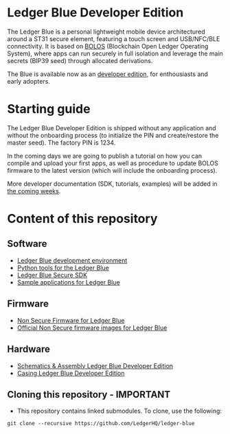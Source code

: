 # Ledger Blue Developer Edition

The Ledger Blue is a personal lightweight mobile device architectured around a ST31 secure element, featuring a touch screen and USB/NFC/BLE connectivity.
It is based on [BOLOS](https://medium.com/@Ledger/introducing-bolos-blockchain-open-ledger-operating-system-b9893d09f333) (Blockchain Open Ledger Operating System), where apps can run securely in full isolation and leverage the main secrets (BIP39 seed) through allocated derivations.

The Blue is available now as an [developer edition](https://www.ledgerwallet.com/products/9-ledger-blue), for enthousiasts and early adopters.

# Starting guide

The Ledger Blue Developer Edition is shipped without any application and without the onboarding process (to initialize the PIN and create/restore the master seed). The factory PIN is 1234.

In the coming days we are going to publish a tutorial on how you can compile and upload your first apps, as well as procedure to update BOLOS firmware to the latest version (which will include the onboarding process).

More developer documentation (SDK, tutorials, examples) will be added in [the coming weeks](https://github.com/LedgerHQ/ledger-blue/blob/master/TODO.md).

# Content of this repository

## Software
* [Ledger Blue development environment](https://github.com/LedgerHQ/blue-devenv/tree/master)
* [Python tools for the Ledger Blue](https://github.com/LedgerHQ/blue-loader-python/tree/master)
* [Ledger Blue Secure SDK](https://github.com/LedgerHQ/blue-secure-sdk/tree/master)
* [Sample applications for Ledger Blue](https://github.com/LedgerHQ/blue-sample-apps/tree/master)

## Firmware
* [Non Secure Firmware for Ledger Blue](https://github.com/LedgerHQ/blue-nonsecure-firmware/tree/master)
* [Official Non Secure firmware images for Ledger Blue](https://github.com/LedgerHQ/blue-nonsecure-firmware-releases/tree/master)

## Hardware
* [Schematics & Assembly Ledger Blue Developer Edition](https://github.com/LedgerHQ/blue-schematics/tree/master)
* [Casing Ledger Blue Developer Edition](https://github.com/LedgerHQ/blue-casing/tree/master)

## Cloning this repository - IMPORTANT

* This repository contains linked submodules. To clone, use the following:

`git clone --recursive https://github.com/LedgerHQ/ledger-blue`
